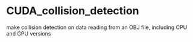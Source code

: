 # CUDA_collision_detection
make collision detection on data reading from an OBJ file, including CPU and GPU versions
